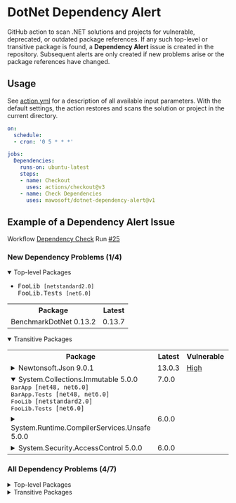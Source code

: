 # DotNet Dependency Alert

GitHub action to scan .NET solutions and projects for vulnerable, deprecated, or outdated package references. If any such top-level or transitive package is found, a **Dependency Alert** issue is created in the repository. Subsequent alerts are only created if new problems arise or the package references have changed.

## Usage

See [action.yml](action.yml) for a description of all available input parameters. With the default settings, the action restores and scans the solution or project in the current directory.

```yaml
on:
  schedule:
  - cron: '0 5 * * *'

jobs:
  Dependencies:
    runs-on: ubuntu-latest
    steps:
    - name: Checkout
      uses: actions/checkout@v3
    - name: Check Dependencies
      uses: mawosoft/dotnet-dependency-alert@v1
```

## Example of a Dependency Alert Issue

Workflow [Dependency Check](#workflow-yaml-url) Run [#25](#workflow-run-url)

### New Dependency Problems (1/4)
<details open><summary>Top-level Packages</summary>

<ul><li><samp>FooLib <code>[netstandard2.0]</code><br>
FooLib.Tests <code>[net6.0]</code></li></ul></samp>
<table><tr>
<th>Package</th>
<th>Latest</th>
</tr>
<tr valign="top">
<td>BenchmarkDotNet 0.13.2</td>
<td>0.13.7</td>
</tr>
</table>

</details>

<details open><summary>Transitive Packages</summary>

<table><tr>
<th>Package</th>
<th>Latest</th>
<th>Vulnerable</th>
<th>Deprecated</th>
</tr>
<tr valign="top">
<td><details><summary>Newtonsoft.Json 9.0.1</summary>
<samp>BarApp.Tests <code>[net6.0]</code><br>
FooLib.Tests <code>[net6.0]</code></samp></details></td>
<td>13.0.3</td>
<td><a href="https://github.com/advisories/GHSA-5crp-9r3c-p9vr">High</a></td>
<td></td>
</tr>
<tr valign="top">
<td><details open><summary>System.Collections.Immutable 5.0.0</summary>
<samp>BarApp <code>[net48, net6.0]</code><br>
BarApp.Tests <code>[net48, net6.0]</code><br>
FooLib <code>[netstandard2.0]</code><br>
FooLib.Tests <code>[net6.0]</code></samp></details></td>
<td>7.0.0</td>
<td></td>
<td>Other,Legacy</td>
</tr>
<tr valign="top">
<td><details><summary>System.Runtime.CompilerServices.Unsafe 5.0.0</summary>
<samp>BarApp <code>[net48, net6.0]</code><br>
BarApp.Tests <code>[net48, net6.0]</code><br>
FooLib <code>[netstandard2.0]</code><br>
FooLib.Tests <code>[net6.0]</code></samp></details></td>
<td>6.0.0</td>
<td></td>
<td>Other,Legacy</td>
</tr>
<tr valign="top">
<td><details><summary>System.Security.AccessControl 5.0.0</summary>
<samp>BarApp <code>[net48]</code><br>
BarApp.Tests <code>[net48]</code><br>
FooLib <code>[netstandard2.0]</code></samp></details></td>
<td>6.0.0</td>
<td></td>
<td>Other,Legacy</td>
</tr>
</table>

</details>

### All Dependency Problems (4/7)
<details><summary>Top-level Packages</summary>

<table><tr>
<th>Package</th>
<th>Latest</th>
<th>Vulnerable</th>
<th>Deprecated</th>
</tr>
<td><details><summary>BenchmarkDotNet 0.13.2</summary>
<samp>FooLib <code>[netstandard2.0]</code><br>
FooLib.Tests <code>[net6.0]</code></samp></details></td>
<td>0.13.7</td>
<td></td>
<td></td>
</tr>
<tr valign="top">
<td><details><summary>coverlet.collector 3.1.2</summary>
<samp>BarApp.Tests <code>[net48, net6.0]</code><br>
FooLib.Tests <code>[net6.0]</code></samp></details></td>
<td>6.0.0</td>
<td></td>
<td></td>
</tr>
<tr valign="top">
<td><details><summary>Microsoft.Extensions.FileSystemGlobbing 5.0.0</summary>
<samp>BarApp <code>[net48]</code></samp></details></td>
<td>7.0.0</td>
<td></td>
<td>Other,Legacy</td>
</tr>
<tr valign="top">
<td><details><summary>System.Text.RegularExpressions 4.3.0</summary>
<samp>FooLib <code>[netstandard2.0]</code></samp></details></td>
<td>4.3.1</td>
<td><a href="https://github.com/advisories/GHSA-cmhx-cq75-c4mj">High</a></td>
<td></td>
</tr>
</table>

</details>

<details><summary>Transitive Packages</summary>

<table><tr>
<th>Package</th>
<th>Latest</th>
<th>Vulnerable</th>
<th>Deprecated</th>
</tr>
<tr valign="top">
<td><details><summary>Microsoft.Extensions.FileSystemGlobbing 5.0.0</summary>
<samp>BarApp.Tests <code>[net48]</code></samp></details></td>
<td>7.0.0</td>
<td></td>
<td>Other,Legacy</td>
</tr>
<tr valign="top">
<td><details><summary>Newtonsoft.Json 9.0.1</summary>
<samp>BarApp.Tests <code>[net6.0]</code><br>
FooLib.Tests <code>[net6.0]</code></samp></details></td>
<td>13.0.3</td>
<td><a href="https://github.com/advisories/GHSA-5crp-9r3c-p9vr">High</a></td>
<td></td>
</tr>
<tr valign="top">
<td><details><summary>System.Collections.Immutable 5.0.0</summary>
<samp>BarApp <code>[net48, net6.0]</code><br>
BarApp.Tests <code>[net48, net6.0]</code><br>
FooLib <code>[netstandard2.0]</code><br>
FooLib.Tests <code>[net6.0]</code></samp></details></td>
<td>7.0.0</td>
<td></td>
<td>Other,Legacy</td>
</tr>
<tr valign="top">
<td><details><summary>System.Net.Http 4.3.0</summary>
<samp>BarApp.Tests <code>[net6.0]</code><br>
FooLib.Tests <code>[net6.0]</code></samp></details></td>
<td>4.3.4</td>
<td><a href="https://github.com/advisories/GHSA-7jgj-8wvc-jh57">High</a></td>
<td></td>
</tr>
<tr valign="top">
<td><details><summary>System.Runtime.CompilerServices.Unsafe 5.0.0</summary>
<samp>BarApp <code>[net48, net6.0]</code><br>
BarApp.Tests <code>[net48, net6.0]</code><br>
FooLib <code>[netstandard2.0]</code><br>
FooLib.Tests <code>[net6.0]</code></samp></details></td>
<td>6.0.0</td>
<td></td>
<td>Other,Legacy</td>
</tr>
<tr valign="top">
<td><details><summary>System.Security.AccessControl 5.0.0</summary>
<samp>BarApp <code>[net48]</code><br>
BarApp.Tests <code>[net48]</code><br>
FooLib <code>[netstandard2.0]</code></samp></details></td>
<td>6.0.0</td>
<td></td>
<td>Other,Legacy</td>
</tr>
<tr valign="top">
<td><details><summary>System.Text.RegularExpressions 4.3.0</summary>
<samp>BarApp.Tests <code>[net6.0]</code><br>
FooLib.Tests <code>[net6.0]</code></samp></details></td>
<td>4.3.1</td>
<td><a href="https://github.com/advisories/GHSA-cmhx-cq75-c4mj">High</a></td>
<td></td>
</tr>
</table>

</details>

